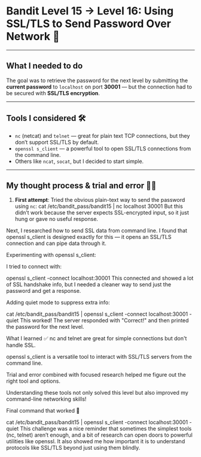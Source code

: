 # Bandit Level 15 → Level 16: Using SSL/TLS to Send Password Over Network 🔐

---

## What I needed to do

The goal was to retrieve the password for the next level by submitting the **current password** to `localhost` on port **30001** — but the connection had to be secured with **SSL/TLS encryption**.

---

## Tools I considered 🛠️

- `nc` (netcat) and `telnet` — great for plain text TCP connections, but they don’t support SSL/TLS by default.
- `openssl s_client` — a powerful tool to open SSL/TLS connections from the command line.
- Others like `ncat`, `socat`, but I decided to start simple.

---

## My thought process & trial and error 🧠💡

1. **First attempt**: Tried the obvious plain-text way to send the password using `nc`:
   cat /etc/bandit_pass/bandit15 | nc localhost 30001
But this didn’t work because the server expects SSL-encrypted input, so it just hung or gave no useful response.

Next, I researched how to send SSL data from command line. I found that openssl s_client is designed exactly for this — it opens an SSL/TLS connection and can pipe data through it.

Experimenting with openssl s_client:

I tried to connect with:

openssl s_client -connect localhost:30001
This connected and showed a lot of SSL handshake info, but I needed a cleaner way to send just the password and get a response.

Adding quiet mode to suppress extra info:

cat /etc/bandit_pass/bandit15 | openssl s_client -connect localhost:30001 -quiet
This worked! The server responded with "Correct!" and then printed the password for the next level.

What I learned ✅
nc and telnet are great for simple connections but don't handle SSL.

openssl s_client is a versatile tool to interact with SSL/TLS servers from the command line.

Trial and error combined with focused research helped me figure out the right tool and options.

Understanding these tools not only solved this level but also improved my command-line networking skills!

Final command that worked 🎉

cat /etc/bandit_pass/bandit15 | openssl s_client -connect localhost:30001 -quiet
This challenge was a nice reminder that sometimes the simplest tools (nc, telnet) aren’t enough, and a bit of research can open doors to powerful utilities like openssl. It also showed me how important it is to understand protocols like SSL/TLS beyond just using them blindly.

